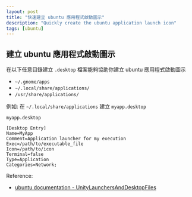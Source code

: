 ```yaml
---
layout: post
title: "快速建立 ubuntu 應用程式啟動圖示"
description: "Quickly create the ubuntu application launch icon"
tags: [ubuntu]
---
```


## 建立 ubuntu 應用程式啟動圖示

在以下任意目錄建立 `.desktop` 檔案能夠協助你建立 ubuntu 應用程式啟動圖示

- `~/.gnome/apps`
- `~/.local/share/applications/`
- `/usr/share/applications/`

例如: 在 `~/.local/share/applications` 建立 `myapp.desktop`

`myapp.desktop`

```
[Desktop Entry]
Name=MyApp
Comment=Application launcher for my execution
Exec=/path/to/executable_file
Icon=/path/to/icon
Terminal=false
Type=Application
Categories=Network;
```

Reference:

- [ubuntu documentation - UnityLaunchersAndDesktopFiles][1]

[1]: https://help.ubuntu.com/community/UnityLaunchersAndDesktopFiles
